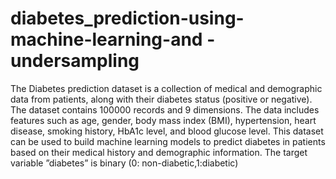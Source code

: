 # diabetes_prediction-using-machine-learning-and -undersampling
The Diabetes prediction dataset is a collection of medical and demographic data from patients, along with their diabetes status (positive or negative). The dataset contains 100000 records and 9 dimensions.
The data includes features such as age, gender, body mass index (BMI), hypertension, heart disease, smoking history, HbA1c level, and blood glucose level. 
This dataset can be used to build machine learning models to predict diabetes in patients based on their medical history and demographic information. The target variable ”diabetes” is binary (0: non-diabetic,1:diabetic)


